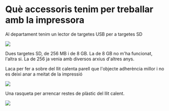 # Què accessoris tenim per treballar amb la impressora

Al departament tenim un lector de targetes USB per a targetes SD

![](img/2022-12-15-16-45-03.png)

Dues targetes SD, de 256 MB i de 8 GB. La de 8 GB no m'ha funcionat, l'altra si. La de 256 ja venia amb diversos arxius d'altres anys.

Laca per fer a sobre del llit calenta parell que l'objecte adherència millor i no es deixi anar a meitat de la impressió

![](img/2022-12-15-16-45-43.png)

Una rasqueta per arrencar restes de plàstic del llit calent.

![](img/2022-12-15-16-46-02.png)